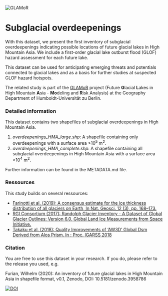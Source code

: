 ![GLAMoR](https://cryo-tools.org/wp-content/uploads/2020/07/GLAMoR-LOGO-400px.png)
# Subglacial overdeepenings
With this dataset, we present the first inventory of subglacial overdeepenings indicating possible locations of future glacial lakes in High Mountain Asia. We include a first-order glacial lake outburst flood (GLOF) hazard assessment for each future lake.

This dataset can be used for anticipating emerging threats and potentials connected to glacial lakes and as a basis for further studies at suspected GLOF hazard hotspots.

The related study is part of the [GLAMoR](https://hu.berlin/glamor) project (Future **G**lacial **L**akes in High Mountain **A**sia -
**Mo**deling and **R**isk Analysis) at the Geography Department of Humboldt-Universität zu Berlin. 

### Detailed information
This dataset contains two shapefiles of subglacial overdeepenings in High Mountain Asia. 
1. *overdeepenings_HMA_large.shp*: A shapefile containing only overdeepenings with a surface area >10<sup>5</sup>  m<sup>2</sup>.
1. *overdeepenings_HMA_complete.shp*: A shapefile containing all subglacial overdeepenings in High Mountain Asia with a surface area >10<sup>4</sup>  m<sup>2</sup>. 

Further information can be found in the METADATA.md file. 
### Ressources
This study builds on several ressources:
- [Farinotti et al. (2019): A consensus estimate for the ice thickness distribution of all glaciers on Earth, In Nat. Geosci. 12 (3), pp. 168–173. ](https://doi.org/10.1038/s41561-019-0300-3)
- [RGI Consortium (2017): Randolph Glacier Inventory - A Dataset of Global Glacier Outlines: Version 6.0, Global Land Ice Measurements from Space Initiative.](https://doi.org/10.7265/N5-RGI-60)
- [Takaku et al. (2018): Quality Improvements of ‘AW3D’ Global Dsm Derived from Alos Prism. In : Proc. IGARSS 2018](10.1109/IGARSS.2018.8518360)

### Citation
You are free to use this dataset in your research. If you do, please refer to the release you used, e.g.

Furian, Wilhelm (2020): An inventory of future glacial lakes in High Mountain Asia in shapefile format, v0.1, Zenodo, DOI: 10.5181/zenodo.3958786

[![DOI](https://zenodo.org/badge/281966062.svg)](https://zenodo.org/badge/latestdoi/281966062)
